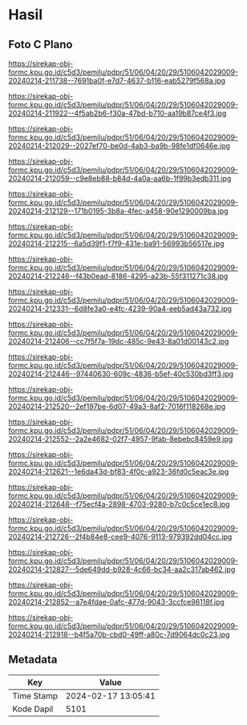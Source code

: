 # Hasil

## Foto C Plano

https://sirekap-obj-formc.kpu.go.id/c5d3/pemilu/pdpr/51/06/04/20/29/5106042029009-20240214-211738--7691ba0f-e7d7-4637-b116-eab5279f568a.jpg

https://sirekap-obj-formc.kpu.go.id/c5d3/pemilu/pdpr/51/06/04/20/29/5106042029009-20240214-211922--4f5ab2b6-f30a-47bd-b710-aa19b87ce4f3.jpg

https://sirekap-obj-formc.kpu.go.id/c5d3/pemilu/pdpr/51/06/04/20/29/5106042029009-20240214-212029--2027ef70-be0d-4ab3-ba9b-98fe1df0646e.jpg

https://sirekap-obj-formc.kpu.go.id/c5d3/pemilu/pdpr/51/06/04/20/29/5106042029009-20240214-212059--c9e8eb88-b84d-4a0a-aa6b-1f99b3edb311.jpg

https://sirekap-obj-formc.kpu.go.id/c5d3/pemilu/pdpr/51/06/04/20/29/5106042029009-20240214-212129--171b0195-3b8a-4fec-a458-90e1290009ba.jpg

https://sirekap-obj-formc.kpu.go.id/c5d3/pemilu/pdpr/51/06/04/20/29/5106042029009-20240214-212215--6a5d39f1-f7f9-431e-ba91-56993b56517e.jpg

https://sirekap-obj-formc.kpu.go.id/c5d3/pemilu/pdpr/51/06/04/20/29/5106042029009-20240214-212246--f43b0ead-8186-4295-a23b-55f311271c38.jpg

https://sirekap-obj-formc.kpu.go.id/c5d3/pemilu/pdpr/51/06/04/20/29/5106042029009-20240214-212331--6d8fe3a0-e4fc-4239-90a4-eeb5ad43a732.jpg

https://sirekap-obj-formc.kpu.go.id/c5d3/pemilu/pdpr/51/06/04/20/29/5106042029009-20240214-212406--cc7f5f7a-19dc-485c-9e43-8a01d00143c2.jpg

https://sirekap-obj-formc.kpu.go.id/c5d3/pemilu/pdpr/51/06/04/20/29/5106042029009-20240214-212446--97440630-609c-4836-b5ef-40c530bd3ff3.jpg

https://sirekap-obj-formc.kpu.go.id/c5d3/pemilu/pdpr/51/06/04/20/29/5106042029009-20240214-212520--2ef197be-6d07-49a3-8af2-7016f118268e.jpg

https://sirekap-obj-formc.kpu.go.id/c5d3/pemilu/pdpr/51/06/04/20/29/5106042029009-20240214-212552--2a2e4682-02f7-4957-9fab-8ebebc8459e9.jpg

https://sirekap-obj-formc.kpu.go.id/c5d3/pemilu/pdpr/51/06/04/20/29/5106042029009-20240214-212621--1e6da43d-bf83-4f0c-a923-36fd0c5eac3e.jpg

https://sirekap-obj-formc.kpu.go.id/c5d3/pemilu/pdpr/51/06/04/20/29/5106042029009-20240214-212648--f75ecf4a-2898-4703-9280-b7c0c5ce1ec8.jpg

https://sirekap-obj-formc.kpu.go.id/c5d3/pemilu/pdpr/51/06/04/20/29/5106042029009-20240214-212726--2f4b84e8-cee9-4076-9113-979392dd04cc.jpg

https://sirekap-obj-formc.kpu.go.id/c5d3/pemilu/pdpr/51/06/04/20/29/5106042029009-20240214-212827--5de649dd-b928-4c66-bc34-aa2c317ab462.jpg

https://sirekap-obj-formc.kpu.go.id/c5d3/pemilu/pdpr/51/06/04/20/29/5106042029009-20240214-212852--a7e4fdae-0afc-477d-9043-3ccfce96118f.jpg

https://sirekap-obj-formc.kpu.go.id/c5d3/pemilu/pdpr/51/06/04/20/29/5106042029009-20240214-212918--b4f5a70b-cbd0-49ff-a80c-7d9064dc0c23.jpg


## Metadata

| Key        | Value               |
| ---------- | ------------------- |
| Time Stamp | 2024-02-17 13:05:41 |
| Kode Dapil | 5101                |



